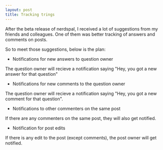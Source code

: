 ```yaml
---
layout: post
title: Tracking trings
---
```


After the beta release of nerdspal, I received a lot of suggestions from my friends and colleagues. One of them was better tracking of answers and comments on posts.

So to meet those suggestions, below is the plan:

 - Notifications for new answers to question owner
 
 The question owner will recieve a notification saying "Hey, you got a new answer for that question"
 
 - Notifications for new comments to the question owner

 The question owner will recieve a notification saying "Hey, you got a new comment for that question".

 - Notifications to other commenters on the same post

 If there are any commenters on the same post, they will also get notified.
 
 - Notification for post edits

 If there is any edit to the post (except comments), the post owner will get notified.
 
 
